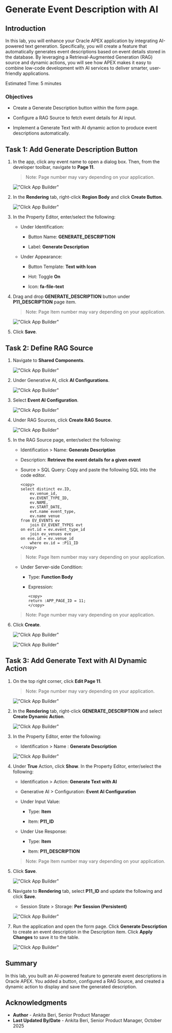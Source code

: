 # Generate Event Description with AI

## Introduction

In this lab, you will enhance your Oracle APEX application by integrating AI-powered text generation. Specifically, you will create a feature that automatically generates event descriptions based on event details stored in the database. By leveraging a Retrieval-Augmented Generation (RAG) source and dynamic actions, you will see how APEX makes it easy to combine low-code development with AI services to deliver smarter, user-friendly applications.

Estimated Time: 5 minutes

### Objectives

- Create a Generate Description button within the form page.

- Configure a RAG Source to fetch event details for AI input.

- Implement a Generate Text with AI dynamic action to produce event descriptions automatically.

## Task 1: Add Generate Description Button

1. In the app, click any event name to open a dialog box. Then, from the developer toolbar, navigate to **Page 11**.

    >Note: Page number may vary depending on your application.

    !["Click App Builder"](images/navigate-to-11.png "")

2. In the **Rendering** tab, right-click **Region Body** and click **Create Button**.

    !["Click App Builder"](images/create-button-ai.png "")

3. In the Property Editor, enter/select the following:

    - Under Identification:

        - Button Name: **GENERATE_DESCRIPTION**

        - Label: **Generate Description**

    - Under Appearance:

        - Button Template: **Text with Icon**

        - Hot: Toggle **On**

        - Icon: **fa-file-text**

4. Drag and drop **GENERATE\_DESCRIPTION** button under **P11\_DESCRIPTION** page item.

    >Note: Page Item number may vary depending on your application.

    !["Click App Builder"](images/generate-desc.png "")

5. Click **Save**.

## Task 2: Define RAG Source

1. Navigate to **Shared Components**.

    !["Click App Builder"](images/nav-sc.png "")

2. Under Generative AI, click **AI Configurations**.

    !["Click App Builder"](images/ai-conf3.png "")

3. Select **Event AI Configuration**.

    !["Click App Builder"](images/event-ai-cong2.png "")

4. Under RAG Sources, click **Create RAG Source**.

    !["Click App Builder"](images/create-rag2.png "")

5. In the RAG Source page, enter/select the following:

    - Identification > Name: **Generate Description**

    - Description: **Retrieve the event details for a given event**

    - Source > SQL Query: Copy and paste the following SQL into the code editor.

        ```
        <copy>
        select distinct ev.ID,
            ev.venue_id,
            ev.EVENT_TYPE_ID,
            ev.NAME,
            ev.START_DATE,
            evt.name event_type,
            ev.name venue
        from EV_EVENTS ev
            join EV_EVENT_TYPES evt
        on evt.id = ev.event_type_id
            join ev_venues eve
        on eve.id = ev.venue_id
            where ev.id = :P11_ID
        </copy>
        ```
    >Note: Page Item number may vary depending on your application.

    - Under Server-side Condition:

        - Type: **Function Body**

        - Expression:

            ```
            <copy>
            return :APP_PAGE_ID = 11;
            </copy>
            ```

    >Note: Page number may vary depending on your application.

6. Click **Create**.

    !["Click App Builder"](images/gen-desc.png "")

    !["Click App Builder"](images/func-body2.png "")

## Task 3: Add Generate Text with AI Dynamic Action

1. On the top right corner, click **Edit Page 11**.

    >Note: Page number may vary depending on your application.

    !["Click App Builder"](images/edit-page11.png "")

2. In the **Rendering** tab, right-click **GENERATE_DESCRIPTION** and select **Create Dynamic Action**.

    !["Click App Builder"](images/create-desc-dy.png "")

3. In the Property Editor, enter the following:

    - Identification > Name : **Generate Description**

    !["Click App Builder"](images/geb-desc.png "")

4. Under **True** Action, click **Show**. In the Property Editor, enter/select the following:

    - Identification > Action: **Generate Text with AI**

    - Generative AI > Configuration: **Event AI Configuration**

    - Under Input Value:

        - Type: **Item**

        - Item: **P11_ID**

    - Under Use Response:

        - Type: **Item**

        - Item: **P11_DESCRIPTION**

    >Note: Page Item number may vary depending on your application.

5. Click **Save**.

    !["Click App Builder"](images/gen-text.png "")

6. Navigate to **Rendering** tab, select **P11_ID** and update the following and click **Save**.

    - Session State > Storage: **Per Session (Persistent)**

    !["Click App Builder"](images/per-session.png "")

7. Run the application and open the form page. Click **Generate Description** to create an event description in the Description item. Click **Apply Changes** to save it to the table.

    !["Click App Builder"](images/view-desc.png "")

## Summary

In this lab, you built an AI-powered feature to generate event descriptions in Oracle APEX. You added a button, configured a RAG Source, and created a dynamic action to display and save the generated description.

## Acknowledgments

- **Author** - Ankita Beri, Senior Product Manager
- **Last Updated By/Date** - Ankita Beri, Senior Product Manager, October 2025
